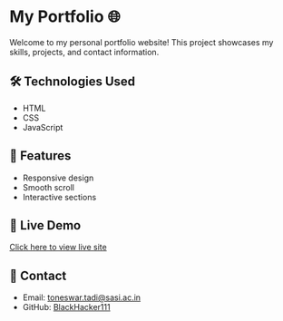 # My Portfolio 🌐

Welcome to my personal portfolio website! This project showcases my skills, projects, and contact information.

## 🛠️ Technologies Used
- HTML
- CSS
- JavaScript

## 🚀 Features
- Responsive design
- Smooth scroll
- Interactive sections

## 📂 Live Demo
[Click here to view live site](https://tonyportifolio.netlify.app/)

## 📧 Contact
- Email: toneswar.tadi@sasi.ac.in
- GitHub: [BlackHacker111](https://github.com/BlackHacker111)
